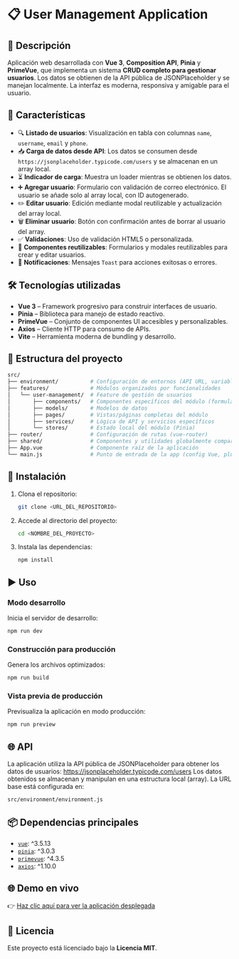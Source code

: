 # 📋 User Management Application

## 📝 Descripción

Aplicación web desarrollada con **Vue 3**, **Composition API**, **Pinia** y **PrimeVue**, que implementa un sistema **CRUD completo para gestionar usuarios**. Los datos se obtienen de la API pública de JSONPlaceholder y se manejan localmente. La interfaz es moderna, responsiva y amigable para el usuario.

## 🚀 Características

- 🔍 **Listado de usuarios**: Visualización en tabla con columnas `name`, `username`, `email` y `phone`.
- 📥 **Carga de datos desde API**: Los datos se consumen desde `https://jsonplaceholder.typicode.com/users` y se almacenan en un array local.
- ⏳ **Indicador de carga**: Muestra un loader mientras se obtienen los datos.
- ➕ **Agregar usuario**: Formulario con validación de correo electrónico. El usuario se añade solo al array local, con ID autogenerado.
- ✏️ **Editar usuario**: Edición mediante modal reutilizable y actualización del array local.
- 🗑️ **Eliminar usuario**: Botón con confirmación antes de borrar al usuario del array.
- ✅ **Validaciones**: Uso de validación HTML5 o personalizada.
- 🧩 **Componentes reutilizables**: Formularios y modales reutilizables para crear y editar usuarios.
- 🔔 **Notificaciones**: Mensajes `Toast` para acciones exitosas o errores.

## 🛠️ Tecnologías utilizadas

- **Vue 3** – Framework progresivo para construir interfaces de usuario.
- **Pinia** – Biblioteca para manejo de estado reactivo.
- **PrimeVue** – Conjunto de componentes UI accesibles y personalizables.
- **Axios** – Cliente HTTP para consumo de APIs.
- **Vite** – Herramienta moderna de bundling y desarrollo.

## 📁 Estructura del proyecto

```bash
src/
├── environment/          # Configuración de entornos (API URL, variables globales)
├── features/             # Módulos organizados por funcionalidades
│   └── user-management/  # Feature de gestión de usuarios
│       ├── components/   # Componentes específicos del módulo (formularios, tablas)
│       ├── models/       # Modelos de datos 
│       ├── pages/        # Vistas/páginas completas del módulo
│       ├── services/     # Lógica de API y servicios específicos
│       └── stores/       # Estado local del módulo (Pinia)
├── router/               # Configuración de rutas (vue-router)
├── shared/               # Componentes y utilidades globalmente compartidos
├── App.vue               # Componente raíz de la aplicación
└── main.js               # Punto de entrada de la app (config Vue, plugins)
```

## 🧪 Instalación

1. Clona el repositorio:
   ```bash
   git clone <URL_DEL_REPOSITORIO>

2. Accede al directorio del proyecto:
    ```bash
    cd <NOMBRE_DEL_PROYECTO>

3. Instala las dependencias:
    ```bash
    npm install

## ▶️ Uso

### Modo desarrollo

Inicia el servidor de desarrollo:
```bash
npm run dev
```

### Construcción para producción
Genera los archivos optimizados:
```bash
npm run build
```
### Vista previa de producción
Previsualiza la aplicación en modo producción:
```bash
npm run preview
```

## 🌐 API
La aplicación utiliza la API pública de JSONPlaceholder para obtener los datos de usuarios: https://jsonplaceholder.typicode.com/users
Los datos obtenidos se almacenan y manipulan en una estructura local (array).
La URL base está configurada en:
```bash
src/environment/environment.js
```
## 📦 Dependencias principales

- [`vue`](https://vuejs.org/): ^3.5.13
- [`pinia`](https://pinia.vuejs.org/): ^3.0.3
- [`primevue`](https://www.primefaces.org/primevue/): ^4.3.5
- [`axios`](https://axios-http.com/): ^1.10.0

## 🌐 Demo en vivo
👉 [Haz clic aquí para ver la aplicación desplegada](https://usermanagementmyper.netlify.app/)


## 📄 Licencia

Este proyecto está licenciado bajo la **Licencia MIT**.

